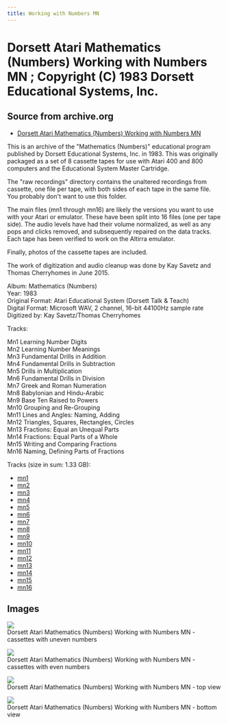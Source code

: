 ```yaml
---
title: Working with Numbers MN
---
```

# Dorsett Atari Mathematics (Numbers) Working with Numbers MN ; Copyright (C) 1983 Dorsett Educational Systems, Inc.  
## Source from archive.org  
- [Dorsett Atari Mathematics (Numbers) Working with Numbers MN](https://archive.org/details/DorsettAtariMathematicsNumbers)  
  
This is an archive of the "Mathematics (Numbers)" educational program published by Dorsett Educational Systems, Inc. in 1983. This was originally packaged as a set of 8 cassette tapes for use with Atari 400 and 800 computers and the Educational System Master Cartridge.  
  
The "raw recordings" directory contains the unaltered recordings from cassette, one file per tape, with both sides of each tape in the same file. You probably don't want to use this folder.  
  
The main files (mn1 through mn16) are likely the versions you want to use with your Atari or emulator. These have been split into 16 files (one per tape side). The audio levels have had their volume normalized, as well as any pops and clicks removed, and subsequently repaired on the data tracks. Each tape has been verified to work on the Altirra emulator.  
  
Finally, photos of the cassette tapes are included.  
  
The work of digitization and audio cleanup was done by Kay Savetz and Thomas Cherryhomes in June 2015.  
  
Album: Mathematics (Numbers)  
Year: 1983  
Original Format: Atari Educational System (Dorsett Talk & Teach)  
Digital Format: Microsoft WAV, 2 channel, 16-bit 44100Hz sample rate  
Digitized by: Kay Savetz/Thomas Cherryhomes  
  
Tracks:  
  
Mn1	Learning Number Digits  
Mn2	Learning Number Meanings  
Mn3	Fundamental Drills in Addition  
Mn4	Fundamental Drills in Subtraction  
Mn5	Drills in Multiplication  
Mn6	Fundamental Drills in Division  
Mn7	Greek and Roman Numeration  
Mn8	Babylonian and Hindu-Arabic  
Mn9	Base Ten Raised to Powers  
Mn10	Grouping and Re-Grouping  
Mn11	Lines and Angles: Naming, Adding  
Mn12	Triangles, Squares, Rectangles, Circles  
Mn13	Fractions: Equal an Unequal Parts  
Mn14	Fractions: Equal Parts of a Whole  
Mn15	Writing and Comparing Fractions  
Mn16	Naming, Defining Parts of Fractions  
  
Tracks (size in sum: 1.33 GB):  
  
- [mn1](http://data.atariwiki.org/FLAC/Mathematics_(Numbers)/mn1.flac)  
- [mn2](http://data.atariwiki.org/FLAC/Mathematics_(Numbers)/mn2.flac)  
- [mn3](http://data.atariwiki.org/FLAC/Mathematics_(Numbers)/mn3.flac)  
- [mn4](http://data.atariwiki.org/FLAC/Mathematics_(Numbers)/mn4.flac)  
- [mn5](http://data.atariwiki.org/FLAC/Mathematics_(Numbers)/mn5.flac)  
- [mn6](http://data.atariwiki.org/FLAC/Mathematics_(Numbers)/mn6.flac)  
- [mn7](http://data.atariwiki.org/FLAC/Mathematics_(Numbers)/mn7.flac)  
- [mn8](http://data.atariwiki.org/FLAC/Mathematics_(Numbers)/mn8.flac)  
- [mn9](http://data.atariwiki.org/FLAC/Mathematics_(Numbers)/mn9.flac)  
- [mn10](http://data.atariwiki.org/FLAC/Mathematics_(Numbers)/mn10.flac)  
- [mn11](http://data.atariwiki.org/FLAC/Mathematics_(Numbers)/mn11.flac)  
- [mn12](http://data.atariwiki.org/FLAC/Mathematics_(Numbers)/mn12.flac)  
- [mn13](http://data.atariwiki.org/FLAC/Mathematics_(Numbers)/mn13.flac)  
- [mn14](http://data.atariwiki.org/FLAC/Mathematics_(Numbers)/mn14.flac)  
- [mn15](http://data.atariwiki.org/FLAC/Mathematics_(Numbers)/mn15.flac)  
- [mn16](http://data.atariwiki.org/FLAC/Mathematics_(Numbers)/mn16.flac)  
## Images  
![](attachments/mnA_.jpg)  
Dorsett Atari Mathematics (Numbers) Working with Numbers MN - cassettes with uneven numbers  
  
![](attachments/mnB_.jpg)  
Dorsett Atari Mathematics (Numbers) Working with Numbers MN - cassettes with even numbers  
  
![](attachments/mnC_.jpg)  
Dorsett Atari Mathematics (Numbers) Working with Numbers MN - top view  
  
![](attachments/mnD_.jpg)  
Dorsett Atari Mathematics (Numbers) Working with Numbers MN - bottom view  
